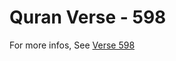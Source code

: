 # Quran Verse - 598 

For more infos, See [Verse 598](https://www.quranbookk.com/quran/search?q=598)